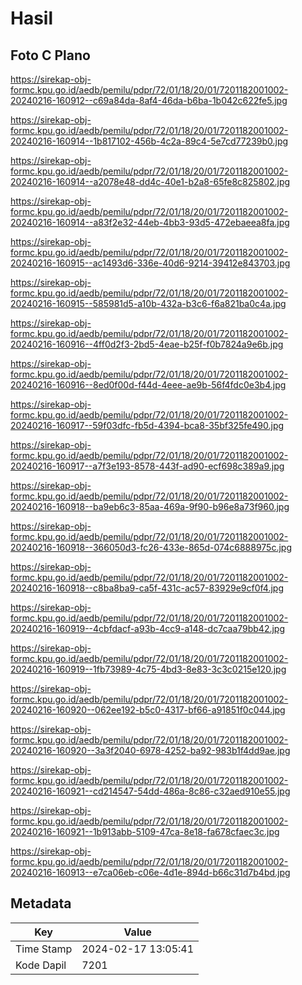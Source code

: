 # Hasil

## Foto C Plano

https://sirekap-obj-formc.kpu.go.id/aedb/pemilu/pdpr/72/01/18/20/01/7201182001002-20240216-160912--c69a84da-8af4-46da-b6ba-1b042c622fe5.jpg

https://sirekap-obj-formc.kpu.go.id/aedb/pemilu/pdpr/72/01/18/20/01/7201182001002-20240216-160914--1b817102-456b-4c2a-89c4-5e7cd77239b0.jpg

https://sirekap-obj-formc.kpu.go.id/aedb/pemilu/pdpr/72/01/18/20/01/7201182001002-20240216-160914--a2078e48-dd4c-40e1-b2a8-65fe8c825802.jpg

https://sirekap-obj-formc.kpu.go.id/aedb/pemilu/pdpr/72/01/18/20/01/7201182001002-20240216-160914--a83f2e32-44eb-4bb3-93d5-472ebaeea8fa.jpg

https://sirekap-obj-formc.kpu.go.id/aedb/pemilu/pdpr/72/01/18/20/01/7201182001002-20240216-160915--ac1493d6-336e-40d6-9214-39412e843703.jpg

https://sirekap-obj-formc.kpu.go.id/aedb/pemilu/pdpr/72/01/18/20/01/7201182001002-20240216-160915--585981d5-a10b-432a-b3c6-f6a821ba0c4a.jpg

https://sirekap-obj-formc.kpu.go.id/aedb/pemilu/pdpr/72/01/18/20/01/7201182001002-20240216-160916--4ff0d2f3-2bd5-4eae-b25f-f0b7824a9e6b.jpg

https://sirekap-obj-formc.kpu.go.id/aedb/pemilu/pdpr/72/01/18/20/01/7201182001002-20240216-160916--8ed0f00d-f44d-4eee-ae9b-56f4fdc0e3b4.jpg

https://sirekap-obj-formc.kpu.go.id/aedb/pemilu/pdpr/72/01/18/20/01/7201182001002-20240216-160917--59f03dfc-fb5d-4394-bca8-35bf325fe490.jpg

https://sirekap-obj-formc.kpu.go.id/aedb/pemilu/pdpr/72/01/18/20/01/7201182001002-20240216-160917--a7f3e193-8578-443f-ad90-ecf698c389a9.jpg

https://sirekap-obj-formc.kpu.go.id/aedb/pemilu/pdpr/72/01/18/20/01/7201182001002-20240216-160918--ba9eb6c3-85aa-469a-9f90-b96e8a73f960.jpg

https://sirekap-obj-formc.kpu.go.id/aedb/pemilu/pdpr/72/01/18/20/01/7201182001002-20240216-160918--366050d3-fc26-433e-865d-074c6888975c.jpg

https://sirekap-obj-formc.kpu.go.id/aedb/pemilu/pdpr/72/01/18/20/01/7201182001002-20240216-160918--c8ba8ba9-ca5f-431c-ac57-83929e9cf0f4.jpg

https://sirekap-obj-formc.kpu.go.id/aedb/pemilu/pdpr/72/01/18/20/01/7201182001002-20240216-160919--4cbfdacf-a93b-4cc9-a148-dc7caa79bb42.jpg

https://sirekap-obj-formc.kpu.go.id/aedb/pemilu/pdpr/72/01/18/20/01/7201182001002-20240216-160919--1fb73989-4c75-4bd3-8e83-3c3c0215e120.jpg

https://sirekap-obj-formc.kpu.go.id/aedb/pemilu/pdpr/72/01/18/20/01/7201182001002-20240216-160920--062ee192-b5c0-4317-bf66-a91851f0c044.jpg

https://sirekap-obj-formc.kpu.go.id/aedb/pemilu/pdpr/72/01/18/20/01/7201182001002-20240216-160920--3a3f2040-6978-4252-ba92-983b1f4dd9ae.jpg

https://sirekap-obj-formc.kpu.go.id/aedb/pemilu/pdpr/72/01/18/20/01/7201182001002-20240216-160921--cd214547-54dd-486a-8c86-c32aed910e55.jpg

https://sirekap-obj-formc.kpu.go.id/aedb/pemilu/pdpr/72/01/18/20/01/7201182001002-20240216-160921--1b913abb-5109-47ca-8e18-fa678cfaec3c.jpg

https://sirekap-obj-formc.kpu.go.id/aedb/pemilu/pdpr/72/01/18/20/01/7201182001002-20240216-160913--e7ca06eb-c06e-4d1e-894d-b66c31d7b4bd.jpg


## Metadata

| Key        | Value               |
| ---------- | ------------------- |
| Time Stamp | 2024-02-17 13:05:41 |
| Kode Dapil | 7201                |



